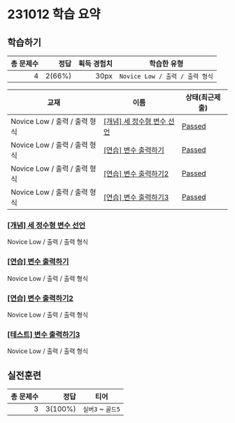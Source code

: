 
# 231012 학습 요약

## 학습하기
|총 문제수|정답|획득 경험치|학습한 유형|
|---:|---:|---:|---|
|4|2(66%)|30px|`Novice Low / 출력 / 출력 형식`|

|교재|이름|상태(최근제출)|
|---|---|---|
|Novice Low / 출력 / 출력 형식|[[개념] 세 정수형 변수 선언](https://www.codetree.ai/missions/4/problems/declaration-of-three-natural-numbers/introduction)|[Passed](https://github.com/chaht01/codetree-TILs/blob/ab41844ad9143e037bc6791ed7e23be29f3f6319/231012/five/five.py)|
|Novice Low / 출력 / 출력 형식|[[연습] 변수 출력하기](https://www.codetree.ai/missions/4/problems/outputing-variables/description)|[Passed](231012/five/five.py)|
|Novice Low / 출력 / 출력 형식|[[연습] 변수 출력하기2](https://www.codetree.ai/missions/4/problems/outputing-variables/description)|[Passed](231012/five/five.py)|
|Novice Low / 출력 / 출력 형식|[[연습] 변수 출력하기3](https://www.codetree.ai/missions/4/problems/outputing-variables-3/description)|[Passed](231012/five/five.py)|


### [[개념] 세 정수형 변수 선언](https://www.codetree.ai/missions/4/problems/declaration-of-three-natural-numbers/introduction)
Novice Low / 출력 / 출력 형식

### [[연습] 변수 출력하기](https://www.codetree.ai/missions/4/problems/outputing-variables/description)
Novice Low / 출력 / 출력 형식

### [[연습] 변수 출력하기2](https://www.codetree.ai/missions/4/problems/outputing-variables-2/description)
Novice Low / 출력 / 출력 형식

### [[테스트] 변수 출력하기3](https://www.codetree.ai/missions/4/problems/outputing-variables-3/description)
Novice Low / 출력 / 출력 형식


## 실전훈련
|총 문제수|정답|티어|
|---:|---:|---|
|3|3(100%)|`실버3` ~ `골드5`|

